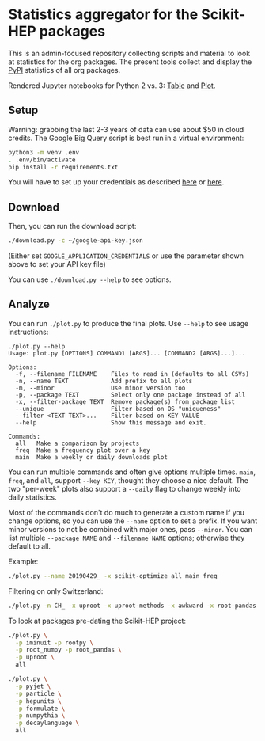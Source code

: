 # Statistics aggregator for the Scikit-HEP packages

This is an admin-focused repository collecting scripts and material to look at
statistics for the org packages.
The present tools collect and display the [PyPI](https://pypi.org/) statistics of all org packages.

Rendered Jupyter notebooks for Python 2 vs. 3: [Table][] and [Plot][].

[Table]: https://nbviewer.jupyter.org/github/scikit-hep/scikit-hep-orgstats/blob/master/Python2vs3.ipynb
[Plot]: https://nbviewer.jupyter.org/github/scikit-hep/scikit-hep-orgstats/blob/master/Python2vs3Plot.ipynb

## Setup

Warning: grabbing the last 2-3 years of data can use about $50 in cloud credits.
The Google Big Query script is best run in a virtual environment:

```bash
python3 -m venv .env
. .env/bin/activate
pip install -r requirements.txt
```
You will have to set up your credentials as described [here](https://cloud.google.com/bigquery/docs/reference/libraries#client-libraries-install-python) or [here](https://googleapis.github.io/google-cloud-python/latest/bigquery/index.html).


## Download

Then, you can run the download script:

```bash
./download.py -c ~/google-api-key.json
```
(Either set `GOOGLE_APPLICATION_CREDENTIALS` or use the parameter shown above to set your API key file)

You can use `./download.py --help` to see options.

## Analyze

You can run `./plot.py` to produce the final plots. Use `--help` to see usage instructions:

```
./plot.py --help
Usage: plot.py [OPTIONS] COMMAND1 [ARGS]... [COMMAND2 [ARGS]...]...

Options:
  -f, --filename FILENAME    Files to read in (defaults to all CSVs)
  -n, --name TEXT            Add prefix to all plots
  -m, --minor                Use minor version too
  -p, --package TEXT         Select only one package instead of all
  -x, --filter-package TEXT  Remove package(s) from package list
  --unique                   Filter based on OS "uniqueness"
  --filter <TEXT TEXT>...    Filter based on KEY VALUE
  --help                     Show this message and exit.

Commands:
  all   Make a comparison by projects
  freq  Make a frequency plot over a key
  main  Make a weekly or daily downloads plot
```

You can run multiple commands and often give options multiple times. `main`, `freq`, and `all`, support `--key KEY`, thought they choose a nice default. The two "per-week" plots also support a `--daily` flag to change weekly into daily statistics.

Most of the commands don't do much to generate a custom name if you change options, so you can use the `--name` option to set a prefix. If you want minor versions to not be combined with major ones, pass `--minor`. You can list multiple `--package NAME` and `--filename NAME` options; otherwise they default to all.

Example:

```bash
./plot.py --name 20190429_ -x scikit-optimize all main freq
```

Filtering on only Switzerland:

```bash
./plot.py -n CH_ -x uproot -x uproot-methods -x awkward -x root-pandas --filter country_code CH all
```


To look at packages pre-dating the Scikit-HEP project:

```bash
./plot.py \
  -p iminuit -p rootpy \
  -p root_numpy -p root_pandas \
  -p uproot \
  all
```

```bash
./plot.py \
  -p pyjet \
  -p particle \
  -p hepunits \
  -p formulate \
  -p numpythia \
  -p decaylanguage \
  all
```

